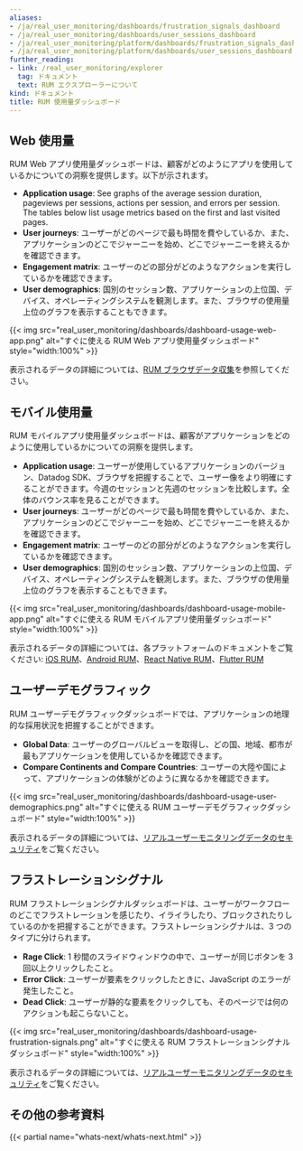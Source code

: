 ```yaml
---
aliases:
- /ja/real_user_monitoring/dashboards/frustration_signals_dashboard
- /ja/real_user_monitoring/dashboards/user_sessions_dashboard
- /ja/real_user_monitoring/platform/dashboards/frustration_signals_dashboard
- /ja/real_user_monitoring/platform/dashboards/user_sessions_dashboard
further_reading:
- link: /real_user_monitoring/explorer
  tag: ドキュメント
  text: RUM エクスプローラーについて
kind: ドキュメント
title: RUM 使用量ダッシュボード
---
```


## Web 使用量


RUM Web アプリ使用量ダッシュボードは、顧客がどのようにアプリを使用しているかについての洞察を提供します。以下が示されます。

- **Application usage**:
  See graphs of the average session duration, pageviews per sessions, actions per session, and errors per session. The tables below list usage metrics based on the first and last visited pages.
- **User journeys**:
  ユーザーがどのページで最も時間を費やしているか、また、アプリケーションのどこでジャーニーを始め、どこでジャーニーを終えるかを確認できます。
- **Engagement matrix**:
  ユーザーのどの部分がどのようなアクションを実行しているかを確認できます。
- **User demographics**:
  国別のセッション数、アプリケーションの上位国、デバイス、オペレーティングシステムを観測します。また、ブラウザの使用量上位のグラフを表示することもできます。

{{< img src="real_user_monitoring/dashboards/dashboard-usage-web-app.png" alt="すぐに使える RUM Web アプリ使用量ダッシュボード" style="width:100%" >}}

表示されるデータの詳細については、[RUM ブラウザデータ収集][1]を参照してください。

## モバイル使用量


RUM モバイルアプリ使用量ダッシュボードは、顧客がアプリケーションをどのように使用しているかについての洞察を提供します。

- **Application usage**:
  ユーザーが使用しているアプリケーションのバージョン、Datadog SDK、ブラウザを把握することで、ユーザー像をより明確にすることができます。今週のセッションと先週のセッションを比較します。全体のバウンス率を見ることができます。
- **User journeys**:
  ユーザーがどのページで最も時間を費やしているか、また、アプリケーションのどこでジャーニーを始め、どこでジャーニーを終えるかを確認できます。
- **Engagement matrix**:
  ユーザーのどの部分がどのようなアクションを実行しているかを確認できます。
- **User demographics**:
  国別のセッション数、アプリケーションの上位国、デバイス、オペレーティングシステムを観測します。また、ブラウザの使用量上位のグラフを表示することもできます。

{{< img src="real_user_monitoring/dashboards/dashboard-usage-mobile-app.png" alt="すぐに使える RUM モバイルアプリ使用量ダッシュボード" style="width:100%" >}}

表示されるデータの詳細については、各プラットフォームのドキュメントをご覧ください: [iOS RUM][2]、[Android RUM][3]、[React Native RUM][4]、[Flutter RUM][5]

## ユーザーデモグラフィック


RUM ユーザーデモグラフィックダッシュボードでは、アプリケーションの地理的な採用状況を把握することができます。

- **Global Data**: 
  ユーザーのグローバルビューを取得し、どの国、地域、都市が最もアプリケーションを使用しているかを確認できます。
- **Compare Continents and Compare Countries**:
  ユーザーの大陸や国によって、アプリケーションの体験がどのように異なるかを確認できます。

{{< img src="real_user_monitoring/dashboards/dashboard-usage-user-demographics.png" alt="すぐに使える RUM ユーザーデモグラフィックダッシュボード" style="width:100%" >}}

表示されるデータの詳細については、[リアルユーザーモニタリングデータのセキュリティ][6]をご覧ください。

## フラストレーションシグナル


RUM フラストレーションシグナルダッシュボードは、ユーザーがワークフローのどこでフラストレーションを感じたり、イライラしたり、ブロックされたりしているのかを把握することができます。フラストレーションシグナルは、3 つのタイプに分けられます。

- **Rage Click**:
  1 秒間のスライドウィンドウの中で、ユーザーが同じボタンを 3 回以上クリックしたこと。
- **Error Click**:
  ユーザーが要素をクリックしたときに、JavaScript のエラーが発生したこと。
- **Dead Click**:
  ユーザーが静的な要素をクリックしても、そのページでは何のアクションも起こらないこと。

{{< img src="real_user_monitoring/dashboards/dashboard-usage-frustration-signals.png" alt="すぐに使える RUM フラストレーションシグナルダッシュボード" style="width:100%" >}}

表示されるデータの詳細については、[リアルユーザーモニタリングデータのセキュリティ][6]をご覧ください。

## その他の参考資料

{{< partial name="whats-next/whats-next.html" >}}

[1]: /ja/real_user_monitoring/data_collected/
[2]: /ja/real_user_monitoring/ios/data_collected/
[3]: /ja/real_user_monitoring/android/data_collected/
[4]: /ja/real_user_monitoring/reactnative/data_collected/
[5]: /ja/real_user_monitoring/mobile_and_tv_monitoring/data_collected/flutter
[6]: /ja/data_security/real_user_monitoring/
